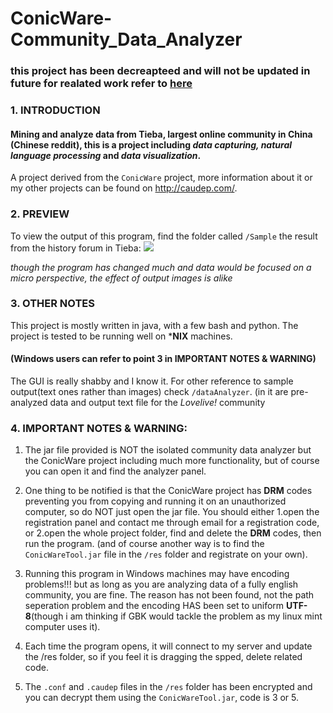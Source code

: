 # ConicWare-Community_Data_Analyzer

### this project has been decreapteed and will not be updated in future for realated work refer to [here](https://github.com/sxysun/TieCloud-Search)

### 1. INTRODUCTION

#### Mining and analyze data from Tieba, largest online community in China (Chinese reddit), this is a project including *data capturing, natural language processing* and *data visualization*.

A project derived from the `ConicWare` project, more information about it or my other projects can be found on http://caudep.com/. 

### 2. PREVIEW
To view the output of this program, find the folder called `/Sample`
the result from the history forum in Tieba:
![](Sample/a.png)

*though the program has changed much and data would be focused on a micro perspective, the effect of output images is alike*

### 3. OTHER NOTES
This project is mostly written in java, with a few bash and python. The project is tested to be running well on ***NIX** machines.
#### (Windows users can refer to point 3 in IMPORTANT NOTES & WARNING)

The GUI is really shabby and I know it. For other reference to sample output(text ones rather than images) check `/dataAnalyzer`. (in it are pre-analyzed data and output text file for the *Lovelive!* community 

### 4. IMPORTANT NOTES & WARNING:

1. The jar file provided is NOT the isolated community data analyzer but the ConicWare project including much more functionality, but of course you can open it and find the analyzer panel. 

2. One thing to be notified is that the ConicWare project has **DRM** codes preventing you from copying and running it on an unauthorized computer, so do NOT just open the jar file. You should either 1.open the registration panel and contact me through email for a registration code, or 2.open the whole project folder, find and delete the **DRM** codes, then run the program. (and of course another way is to find the `ConicWareTool.jar` file in the `/res` folder and registrate on your own).

3. Running this program in Windows machines may have encoding problems!!! but as long as you are analyzing data of a fully english community, you are fine. The reason has not been found, not the path seperation problem and the encoding HAS been set to uniform **UTF-8**(though i am thinking if GBK would tackle the problem as my linux mint computer uses it).

4. Each time the program opens, it will connect to my server and update the /res folder, so if you feel it is dragging the spped, delete related code.

5. The `.conf` and `.caudep` files in the `/res` folder has been encrypted and you can decrypt them using the `ConicWareTool.jar`, code is 3 or 5.
